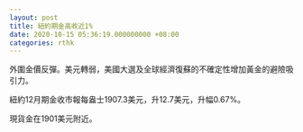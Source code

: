 ```yaml
---
layout: post
title: 紐約期金高收近1%
date: 2020-10-15 05:36:19.000000000 +08:00
categories: rthk
---
```


外圍金價反彈。美元轉弱，美國大選及全球經濟復蘇的不確定性增加黃金的避險吸引力。

紐約12月期金收市報每盎士1907.3美元，升12.7美元，升幅0.67%。

現貨金在1901美元附近。
